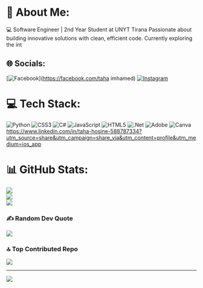 # 💫 About Me:
💻 Software Engineer | 2nd Year Student at UNYT Tirana Passionate about building innovative solutions with clean, efficient code. Currently exploring the int

## 🌐 Socials:
[![Facebook](https://img.shields.io/badge/Facebook-%231877F2.svg?logo=Facebook&logoColor=white)](https://facebook.com/taha imhamed) [![Instagram](https://img.shields.io/badge/Instagram-%23E4405F.svg?logo=Instagram&logoColor=white)](https://instagram.com/taha_imhamed)

# 💻 Tech Stack:
![Python](https://img.shields.io/badge/python-%2314354C.svg?style=for-the-badge&logo=python&logoColor=white) ![CSS3](https://img.shields.io/badge/css3-%231572B6.svg?style=for-the-badge&logo=css3&logoColor=white) ![C#](https://img.shields.io/badge/c%23-%23239120.svg?style=for-the-badge&logo=csharp&logoColor=white) ![JavaScript](https://img.shields.io/badge/javascript-%23323330.svg?style=for-the-badge&logo=javascript&logoColor=%23F7DF1E) ![HTML5](https://img.shields.io/badge/html5-%23E34F26.svg?style=for-the-badge&logo=html5&logoColor=white) ![.Net](https://img.shields.io/badge/.NET-5C2D91?style=for-the-badge&logo=.net&logoColor=white) ![Adobe](https://img.shields.io/badge/adobe-%23FF0000.svg?style=for-the-badge&logo=adobe&logoColor=white) ![Canva](https://img.shields.io/badge/Canva-%2300C4CC.svg?style=for-the-badge&logo=Canva&logoColor=white)
https://www.linkedin.com/in/taha-hosine-588787334?utm_source=share&utm_campaign=share_via&utm_content=profile&utm_medium=ios_app
# 📊 GitHub Stats:
![](https://github-readme-stats.vercel.app/api?username=taha-imhamed&theme=dark&hide_border=false&include_all_commits=false&count_private=false)<br/>
![](https://github-readme-streak-stats.herokuapp.com/?user=taha-imhamed&theme=dark&hide_border=false)<br/>
![](https://github-readme-stats.vercel.app/api/top-langs/?username=taha-imhamed&theme=dark&hide_border=false&include_all_commits=false&count_private=false&layout=compact)

### ✍️ Random Dev Quote
![](https://quotes-github-readme.vercel.app/api?type=horizontal&theme=radical)

### 🔝 Top Contributed Repo
![](https://github-contributor-stats.vercel.app/api?username=taha-imhamed&limit=5&theme=dark&combine_all_yearly_contributions=true)

---
[![](https://visitcount.itsvg.in/api?id=taha-imhamed&icon=0&color=0)](https://visitcount.itsvg.in)

<!-- Proudly created with GPRM ( https://gprm.itsvg.in ) -->
